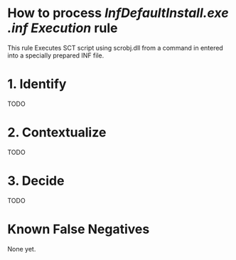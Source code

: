 # How to process *InfDefaultInstall.exe .inf Execution* rule
This rule Executes SCT script using scrobj.dll from a command in entered into a specially prepared INF file.

# 1. Identify
TODO

# 2. Contextualize
TODO

# 3. Decide
TODO

# Known False Negatives
None yet.
